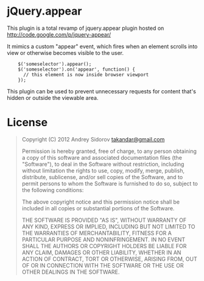 # jQuery.appear

This plugin is a total revamp of jquery.appear plugin hosted on http://code.google.com/p/jquery-appear/

It mimics a custom "appear" event, which fires when an element scrolls into view or otherwise becomes visible to the user.

        $('someselector').appear();
        $('someselector').on('appear', function() {
          // this element is now inside browser viewport
        });

This plugin can be used to prevent unnecessary requests for content that's hidden or outside the viewable area.

# License

> Copyright (C) 2012  Andrey Sidorov <takandar@gmail.com>
>
> Permission is hereby granted, free of charge, to any person
> obtaining a copy of this software and associated documentation
> files (the "Software"), to deal in the Software without
> restriction, including without limitation the rights to use,
> copy, modify, merge, publish, distribute, sublicense, and/or sell
> copies of the Software, and to permit persons to whom the
> Software is furnished to do so, subject to the following
> conditions:
>
> The above copyright notice and this permission notice shall be
> included in all copies or substantial portions of the Software.
>
> THE SOFTWARE IS PROVIDED "AS IS", WITHOUT WARRANTY OF ANY KIND,
> EXPRESS OR IMPLIED, INCLUDING BUT NOT LIMITED TO THE WARRANTIES
> OF MERCHANTABILITY, FITNESS FOR A PARTICULAR PURPOSE AND
> NONINFRINGEMENT. IN NO EVENT SHALL THE AUTHORS OR COPYRIGHT
> HOLDERS BE LIABLE FOR ANY CLAIM, DAMAGES OR OTHER LIABILITY,
> WHETHER IN AN ACTION OF CONTRACT, TORT OR OTHERWISE, ARISING
> FROM, OUT OF OR IN CONNECTION WITH THE SOFTWARE OR THE USE OR
> OTHER DEALINGS IN THE SOFTWARE.
